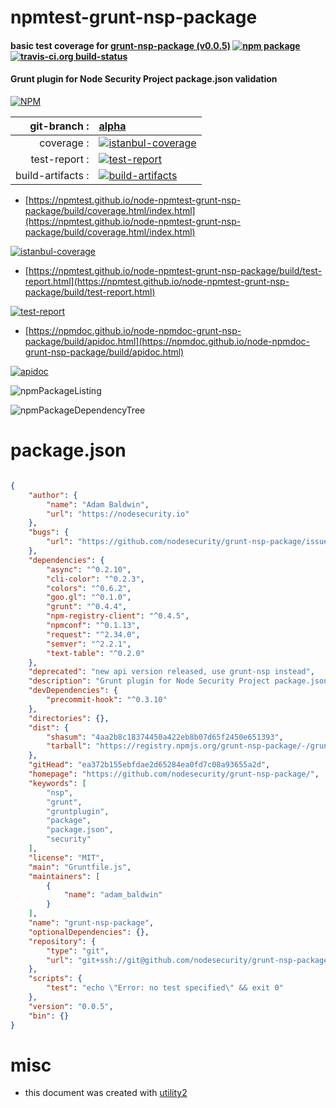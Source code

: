 # npmtest-grunt-nsp-package

#### basic test coverage for  [grunt-nsp-package (v0.0.5)](https://github.com/nodesecurity/grunt-nsp-package/)  [![npm package](https://img.shields.io/npm/v/npmtest-grunt-nsp-package.svg?style=flat-square)](https://www.npmjs.org/package/npmtest-grunt-nsp-package) [![travis-ci.org build-status](https://api.travis-ci.org/npmtest/node-npmtest-grunt-nsp-package.svg)](https://travis-ci.org/npmtest/node-npmtest-grunt-nsp-package)

#### Grunt plugin for Node Security Project package.json validation

[![NPM](https://nodei.co/npm/grunt-nsp-package.png?downloads=true&downloadRank=true&stars=true)](https://www.npmjs.com/package/grunt-nsp-package)

| git-branch : | [alpha](https://github.com/npmtest/node-npmtest-grunt-nsp-package/tree/alpha)|
|--:|:--|
| coverage : | [![istanbul-coverage](https://npmtest.github.io/node-npmtest-grunt-nsp-package/build/coverage.badge.svg)](https://npmtest.github.io/node-npmtest-grunt-nsp-package/build/coverage.html/index.html)|
| test-report : | [![test-report](https://npmtest.github.io/node-npmtest-grunt-nsp-package/build/test-report.badge.svg)](https://npmtest.github.io/node-npmtest-grunt-nsp-package/build/test-report.html)|
| build-artifacts : | [![build-artifacts](https://npmtest.github.io/node-npmtest-grunt-nsp-package/glyphicons_144_folder_open.png)](https://github.com/npmtest/node-npmtest-grunt-nsp-package/tree/gh-pages/build)|

- [https://npmtest.github.io/node-npmtest-grunt-nsp-package/build/coverage.html/index.html](https://npmtest.github.io/node-npmtest-grunt-nsp-package/build/coverage.html/index.html)

[![istanbul-coverage](https://npmtest.github.io/node-npmtest-grunt-nsp-package/build/screenCapture.buildCi.browser.%252Ftmp%252Fbuild%252Fcoverage.lib.html.png)](https://npmtest.github.io/node-npmtest-grunt-nsp-package/build/coverage.html/index.html)

- [https://npmtest.github.io/node-npmtest-grunt-nsp-package/build/test-report.html](https://npmtest.github.io/node-npmtest-grunt-nsp-package/build/test-report.html)

[![test-report](https://npmtest.github.io/node-npmtest-grunt-nsp-package/build/screenCapture.buildCi.browser.%252Ftmp%252Fbuild%252Ftest-report.html.png)](https://npmtest.github.io/node-npmtest-grunt-nsp-package/build/test-report.html)

- [https://npmdoc.github.io/node-npmdoc-grunt-nsp-package/build/apidoc.html](https://npmdoc.github.io/node-npmdoc-grunt-nsp-package/build/apidoc.html)

[![apidoc](https://npmdoc.github.io/node-npmdoc-grunt-nsp-package/build/screenCapture.buildCi.browser.%252Ftmp%252Fbuild%252Fapidoc.html.png)](https://npmdoc.github.io/node-npmdoc-grunt-nsp-package/build/apidoc.html)

![npmPackageListing](https://npmtest.github.io/node-npmtest-grunt-nsp-package/build/screenCapture.npmPackageListing.svg)

![npmPackageDependencyTree](https://npmtest.github.io/node-npmtest-grunt-nsp-package/build/screenCapture.npmPackageDependencyTree.svg)



# package.json

```json

{
    "author": {
        "name": "Adam Baldwin",
        "url": "https://nodesecurity.io"
    },
    "bugs": {
        "url": "https://github.com/nodesecurity/grunt-nsp-package/issues/"
    },
    "dependencies": {
        "async": "^0.2.10",
        "cli-color": "^0.2.3",
        "colors": "^0.6.2",
        "goo.gl": "^0.1.0",
        "grunt": "^0.4.4",
        "npm-registry-client": "^0.4.5",
        "npmconf": "^0.1.13",
        "request": "^2.34.0",
        "semver": "^2.2.1",
        "text-table": "^0.2.0"
    },
    "deprecated": "new api version released, use grunt-nsp instead",
    "description": "Grunt plugin for Node Security Project package.json validation",
    "devDependencies": {
        "precommit-hook": "^0.3.10"
    },
    "directories": {},
    "dist": {
        "shasum": "4aa2b8c18374450a422eb8b07d65f2450e651393",
        "tarball": "https://registry.npmjs.org/grunt-nsp-package/-/grunt-nsp-package-0.0.5.tgz"
    },
    "gitHead": "ea372b155ebfdae2d65284ea0fd7c08a93655a2d",
    "homepage": "https://github.com/nodesecurity/grunt-nsp-package/",
    "keywords": [
        "nsp",
        "grunt",
        "gruntplugin",
        "package",
        "package.json",
        "security"
    ],
    "license": "MIT",
    "main": "Gruntfile.js",
    "maintainers": [
        {
            "name": "adam_baldwin"
        }
    ],
    "name": "grunt-nsp-package",
    "optionalDependencies": {},
    "repository": {
        "type": "git",
        "url": "git+ssh://git@github.com/nodesecurity/grunt-nsp-package.git"
    },
    "scripts": {
        "test": "echo \"Error: no test specified\" && exit 0"
    },
    "version": "0.0.5",
    "bin": {}
}
```



# misc
- this document was created with [utility2](https://github.com/kaizhu256/node-utility2)
